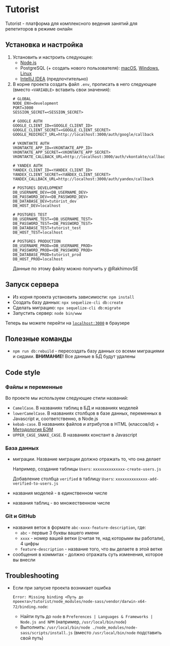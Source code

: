 # Tutorist
Tutorist - платформа для комплексного ведения занятий для репетиторов в режиме онлайн
## Установка и настройка
1. Установить и настроить следующее:
    * [Node.js](https://nodejs.org/) 
    * PostgreSQL (+ создать нового пользователя): [macOS](https://900913.ru/note/b/postgresql-macos-9da176/), [Windows](https://winitpro.ru/index.php/2019/10/25/ustanovka-nastrojka-postgresql-v-windows/), [Linux](https://www.digitalocean.com/community/tutorials/how-to-install-and-use-postgresql-on-ubuntu-18-04-ru)
    * [IntelliJ IDEA](https://www.jetbrains.com/ru-ru/idea/) (предпочтительно)
2. В корне проекта создать файл `.env`, прописать в него следующее (вместо `<VARIABLE>` вставить свои значения):
    ```
    # GLOBAL
    NODE_ENV=development
    PORT=3000
    SESSION_SECRET=<SESSION_SECRET>

    # GOOGLE AUTH
    GOOGLE_CLIENT_ID=<GOOGLE_CLIENT_ID>
    GOOGLE_CLIENT_SECRET=<GOOGLE_CLIENT_SECRET>
    GOOGLE_REDIRECT_URL=http://localhost:3000/auth/google/callback
    
    # VKONTAKTE AUTH
    VKONTAKTE_APP_ID=<VKONTAKTE_APP_ID>
    VKONTAKTE_APP_SECRET=<VKONTAKTE_APP_SECRET>
    VKONTAKTE_CALLBACK_URL=http://localhost:3000/auth/vkontakte/callback
    
    # YANDEX AUTH
    YANDEX_CLIENT_ID=<YANDEX_CLIENT_ID>
    YANDEX_CLIENT_SECRET=<YANDEX_CLIENT_SECRET>
    YANDEX_CALLBACK_URL=http://localhost:3000/auth/yandex/callback
    
    # POSTGRES DEVELOPMENT
    DB_USERNAME_DEV=<DB_USERNAME_DEV>
    DB_PASSWORD_DEV=<DB_PASSWORD_DEV>
    DB_DATABASE_DEV=tutorist_dev
    DB_HOST_DEV=localhost
    
    # POSTGRES TEST
    DB_USERNAME_TEST=<DB_USERNAME_TEST>
    DB_PASSWORD_TEST=<DB_PASSWORD_TEST>
    DB_DATABASE_TEST=tutorist_test
    DB_HOST_TEST=localhost
    
    # POSTGRES PRODUCTION
    DB_USERNAME_PROD=<DB_USERNAME_PROD>
    DB_PASSWORD_PROD=<DB_PASSWORD_PROD>
    DB_DATABASE_PROD=tutorist_prod
    DB_HOST_PROD=localhost
    ```
    Данные по этому файлу можно получить у @RakhimovSE
## Запуск сервера
* Из корня проекта установить зависимости: `npm install`
* Создать базу данных: `npx sequelize-cli db:create`
* Сделать миграцию: `npx sequelize-cli db:migrate`
* Запустить сервер: `node bin/www`

Теперь вы можете перейти на [`localhost:3000`](http://localhost:3000) в браузере
## Полезные команды
* `npm run db:rebuild` - пересоздать базу данных со всеми миграциями и сидами. **ВНИМАНИЕ!** Все данные в БД будут удалены
## Code style
### Файлы и переменные
Во проекте мы используем следующие стили названий:
* `CamelCase`. В названиях таблиц в БД и названиях моделей
* `lowerCamelCase`. В названиях столбцов в базе данных, переменных в Javascript и, соответственно, в Node.js 
* `kebab-case`. В названиях файлов и атрибутов в HTML (классов/id) + [Методология БЭМ](https://ru.bem.info/methodology/quick-start/)
* `UPPER_CASE_SNAKE_CASE`. В названиях констант в Javascript
### База данных
* миграции. Название миграции должно отражать то, что она делает
    
    Например, создание таблицы `Users`: `xxxxxxxxxxxxxx-create-users.js`
    
    Добавление столбца `verified` в таблицу `Users`: `xxxxxxxxxxxxxx-add-verified-to-users.js`
* названия моделей - в единственном числе
* названия таблиц - во множественном числе
### Git и GitHub
* названия веток в формате `abc-xxxx-feature-description`, где:
    * `abc` - первые 3 буквы вашего имени
    * `xxxx` - номер вашей ветки (считая те, над которыми вы работали), 4 цифры
    * `feature-description` - название того, что вы делаете в этой ветке
* сообщения в коммитах - должно отражать суть изменения, которое вы внесли
## Troubleshooting
* Если при запуске проекта возникает ошибка

    `Error: Missing binding <Путь до проекта>/tutorist/node_modules/node-sass/vendor/darwin-x64-72/binding.node`:
    * Найти путь до `node` в `Preferences | Languages & Frameworks | Node.js and NPM` (например, `/usr/local/bin/node`)
    * Выполнить: `/usr/local/bin/node ./node_modules/node-sass/scripts/install.js` (вместо `/usr/local/bin/node` подставить свой путь)